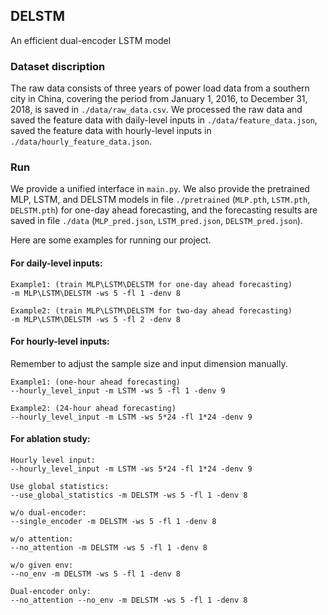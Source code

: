 ## DELSTM
An efficient dual-encoder LSTM model

### Dataset discription
The raw data consists of three years of power load data from a southern city in China, covering the period from January 1, 2016, to December 31, 2018, is saved in `./data/raw_data.csv`.
We processed the raw data and saved the feature data with daily-level inputs in `./data/feature_data.json`, saved the feature data with hourly-level inputs in `./data/hourly_feature_data.json`.
### Run
We provide a unified interface in `main.py`.
We also provide the pretrained MLP, LSTM, and DELSTM models in file `./pretrained` (`MLP.pth`, `LSTM.pth`, `DELSTM.pth`) for one-day ahead forecasting, and the forecasting results are saved in file `./data` (`MLP_pred.json`, `LSTM_pred.json`, `DELSTM_pred.json`).

Here are some examples for running our project.
#### For daily-level inputs:
```
Example1: (train MLP\LSTM\DELSTM for one-day ahead forecasting)
-m MLP\LSTM\DELSTM -ws 5 -fl 1 -denv 8

Example2: (train MLP\LSTM\DELSTM for two-day ahead forecasting)
-m MLP\LSTM\DELSTM -ws 5 -fl 2 -denv 8
```

#### For hourly-level inputs:
Remember to adjust the sample size and input dimension manually.
```
Example1: (one-hour ahead forecasting)
--hourly_level_input -m LSTM -ws 5 -fl 1 -denv 9

Example2: (24-hour ahead forecasting)
--hourly_level_input -m LSTM -ws 5*24 -fl 1*24 -denv 9
```

#### For ablation study:
```
Hourly level input:
--hourly_level_input -m LSTM -ws 5*24 -fl 1*24 -denv 9

Use global statistics:
--use_global_statistics -m DELSTM -ws 5 -fl 1 -denv 8

w/o dual-encoder:
--single_encoder -m DELSTM -ws 5 -fl 1 -denv 8

w/o attention:
--no_attention -m DELSTM -ws 5 -fl 1 -denv 8

w/o given env:
--no_env -m DELSTM -ws 5 -fl 1 -denv 8

Dual-encoder only:
--no_attention --no_env -m DELSTM -ws 5 -fl 1 -denv 8
```



